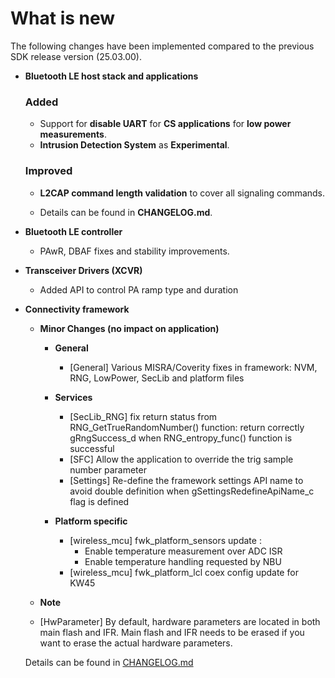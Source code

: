 # What is new

The following changes have been implemented compared to the previous SDK release version \(25.03.00\).


-   **Bluetooth LE host stack and applications**
    ### Added
    -   Support for **disable UART** for **CS applications** for **low power measurements**.
    -   **Intrusion Detection System** as **Experimental**.

    ### Improved
    -   **L2CAP command length validation** to cover all signaling commands.
	
    -   Details can be found in **CHANGELOG.md**.
-   **Bluetooth LE controller**
    -   PAwR, DBAF fixes and stability improvements.

-   **Transceiver Drivers (XCVR)**
    -   Added API to control PA ramp type and duration

-   **Connectivity framework**

    -   **Minor Changes (no impact on application)**

        -   **General**
            - [General] Various MISRA/Coverity fixes in framework: NVM, RNG, LowPower, SecLib and platform files

        -   **Services**
            - [SecLib_RNG] fix return status from RNG_GetTrueRandomNumber() function: return correctly gRngSuccess_d when RNG_entropy_func() function is successful
            - [SFC] Allow the application to override the trig sample number parameter
            - [Settings] Re-define the framework settings API name to avoid double definition when gSettingsRedefineApiName_c flag is defined

        -   **Platform specific**
		    - [wireless_mcu] fwk_platform_sensors update :
                - Enable temperature measurement over ADC ISR
                - Enable temperature handling requested by NBU
            - [wireless_mcu] fwk_platform_lcl coex config update for KW45

    -   **Note**

	   - [HwParameter] By default, hardware parameters are located in both main flash and IFR. Main flash and IFR needs to be erased if you want to erase the actual hardware parameters.

    Details can be found in [CHANGELOG.md](../../../../../middleware/wireless/framework/CHANGELOG.md)
